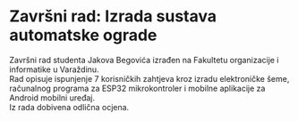 # Završni rad: Izrada sustava automatske ograde
Završni rad studenta Jakova Begovića izrađen na Fakultetu organizacije i informatike u Varaždinu.
<br>
Rad opisuje ispunjenje 7 korisničkih zahtjeva kroz izradu elektroničke šeme, računalnog programa za ESP32 mikrokontroler i mobilne aplikacije za Android mobilni uređaj.
<br>
Iz rada dobivena odlična ocjena.
<br>


